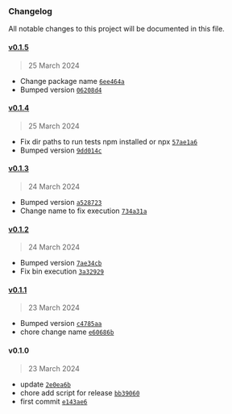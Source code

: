 ### Changelog

All notable changes to this project will be documented in this file. 

#### [v0.1.5](https://github.com/zumerlab/zumerbox-tests/compare/v0.1.4...v0.1.5)

> 25 March 2024

- Change package name [`6ee464a`](https://github.com/zumerlab/zumerbox-tests/commit/6ee464abfc1a464aab4e1eb28a6a8da6dc31173a)
- Bumped version [`06208d4`](https://github.com/zumerlab/zumerbox-tests/commit/06208d4c481c830bfa1c423f0ac3833697e30fc0)

#### [v0.1.4](https://github.com/zumerlab/zumerbox-tests/compare/v0.1.3...v0.1.4)

> 25 March 2024

- Fix dir paths to run tests npm installed or npx [`57ae1a6`](https://github.com/zumerlab/zumerbox-tests/commit/57ae1a6b7a3e95ca3765166da80ade8dbfc706a7)
- Bumped version [`9dd014c`](https://github.com/zumerlab/zumerbox-tests/commit/9dd014c924f9227e45558bc8fc3f1e4426086ec5)

#### [v0.1.3](https://github.com/zumerlab/zumerbox-tests/compare/v0.1.2...v0.1.3)

> 24 March 2024

- Bumped version [`a528723`](https://github.com/zumerlab/zumerbox-tests/commit/a52872317eddd76aaa3da5c05b9811e3395d8d24)
- Change name to fix execution [`734a31a`](https://github.com/zumerlab/zumerbox-tests/commit/734a31af32ea3d56047cd0c213cbf239be04ac18)

#### [v0.1.2](https://github.com/zumerlab/zumerbox-tests/compare/v0.1.1...v0.1.2)

> 24 March 2024

- Bumped version [`7ae34cb`](https://github.com/zumerlab/zumerbox-tests/commit/7ae34cb1437691121104897858bd04d4361c2262)
- Fix bin execution [`3a32929`](https://github.com/zumerlab/zumerbox-tests/commit/3a32929ccc3e0f35c42d9584cc50b6ee296a127a)

#### [v0.1.1](https://github.com/zumerlab/zumerbox-tests/compare/v0.1.0...v0.1.1)

> 23 March 2024

- Bumped version [`c4785aa`](https://github.com/zumerlab/zumerbox-tests/commit/c4785aa0306271bf1abfd4c0b52a6f57bbed4603)
- chore change name [`e60686b`](https://github.com/zumerlab/zumerbox-tests/commit/e60686b125e732af85bda68fcc6496d51030ad0f)

#### v0.1.0

> 23 March 2024

- update [`2e0ea6b`](https://github.com/zumerlab/zumerbox-tests/commit/2e0ea6ba7c68ee8182ae2cf7f2d7e472a3db45cc)
- chore add script for release [`bb39060`](https://github.com/zumerlab/zumerbox-tests/commit/bb3906096e47c2f7cc5671a18ac9c1d1a43e7718)
- first commit [`e143ae6`](https://github.com/zumerlab/zumerbox-tests/commit/e143ae660a067ff6989d4947a41d42814df7ad9a)
